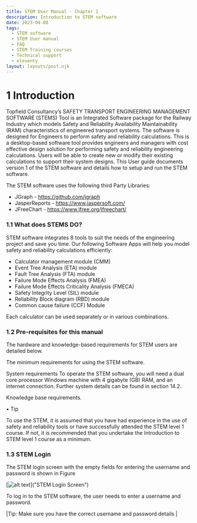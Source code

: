 ```yaml
---
title: STEM User Manual - Chapter 1
description: Introduction to STEM software
date: 2023-04-08
tags:
  - STEM software
  - STEM User manual
  - FAQ
  - STEM Training courses
  - Technical support
  - eleventy
layout: layouts/post.njk
---
```



# 1	Introduction
Topfield Consultancy’s SAFETY TRANSPORT ENGINEERING MANAGEMENT SOFTWARE (STEMS) Tool is an Integrated Software package for the Railway Industry which models Safety and Reliability Availability Maintainability (RAM) characteristics of engineered transport systems. The software is designed for Engineers to perform safety and reliability calculations.
This is a desktop-based software tool provides engineers and managers with cost effective design solution for performing safety and reliability engineering calculations. 
Users will be able to create new or modify their existing calculations to support their system designs.
This User guide documents version 1 of the STEM software and details how to setup and run the STEM software.

The STEM software uses the following third Party Libraries:
  * JGraph  - https://github.com/jgraph
  * JasperReports - https://www.jaspersoft.com/
  * JFreeChart -  https://www.jfree.org/jfreechart/

  ### 1.1	What does STEMS DO?
STEM software integrates 8 tools to suit the needs of the engineering project and save you time. Our following Software Apps will help you model safety and reliability calculations efficiently:
 * Calculator management module (CMM)
 * Event Tree Analysis (ETA) module
 * Fault Tree Analysis (FTA) module
 * Failure Mode Effects Analysis (FMEA)
 * Failure Mode Effects Criticality Analysis (FMECA) 
 * Safety Integrity Level (SIL) module
 * Reliability Block diagram (RBD) module
 * Common cause failure (CCF) Module

Each calculator can be used separately or in various combinations.

  
### 1.2	Pre-requisites for this manual

The hardware and knowledge-based requirements for STEM users are detailed below. 


The minimum requirements for using the STEM software.

System requirements
To operate the STEM software, you will need a dual core processor Windows machine with 4 gigabyte (GB) RAM, and an internet connection.
Further system details can be found in section 14.2.

Knowledge base requirements.


• Tip

To use the STEM, it is assumed that you have had experience in the use of safety and reliability tools or have successfully attended the STEM level 1 course. If not, it is recommended that you undertake the Introduction to STEM level 1 course as a minimum.


### 1.3	STEM Login

The STEM login screen with the empty fields for entering the username and password is shown in Figure

[![alt text]("/img/STEM_Login_Screen.jpg")]("STEM Login Screen")


To log in to the STEM software, the user needs to enter a username and password.



|Tip: Make sure you have the correct username and password details |